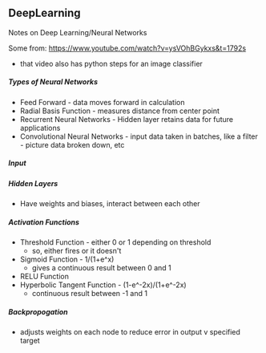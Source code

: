 ## DeepLearning
Notes on Deep Learning/Neural Networks

Some from: https://www.youtube.com/watch?v=ysVOhBGykxs&t=1792s
 - that video also has python steps for an image classifier

##### Types of Neural Networks
 - Feed Forward - data moves forward in calculation
 - Radial Basis Function - measures distance from center point
 - Recurrent Neural Networks - Hidden layer retains data for future applications
 - Convolutional Neural Networks - input data taken in batches, like a filter - picture data broken down, etc 
 
##### Input

##### Hidden Layers
 - Have weights and biases, interact between each other
  
##### Activation Functions
 - Threshold Function - either 0 or 1 depending on threshold 
   - so, either fires or it doesn't
 - Sigmoid Function - 1/(1+e^x)
   - gives a continuous result between 0 and 1
 - RELU Function  
 - Hyperbolic Tangent Function - (1-e^-2x)/(1+e^-2x)  
   - continuous result between -1 and 1

##### Backpropogation
 - adjusts weights on each node to reduce error in output v specified target
 
 
 
 
 
